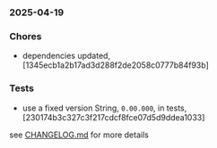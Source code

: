 ### 2025-04-19

### Chores
+ dependencies updated, [1345ecb1a2b17ad3d288f2de2058c0777b84f93b]

### Tests
+ use a fixed version String, `0.00.000`, in tests, [230174b3c327c3f217cdcf8fce07d5d9ddea1033]

see <a href='https://github.com/mrjackwills/oxker/blob/main/CHANGELOG.md'>CHANGELOG.md</a> for more details
